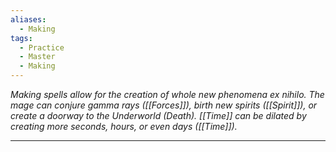 ```yaml
---
aliases:
  - Making
tags:
  - Practice
  - Master
  - Making
---
```


_Making spells allow for the creation of whole new phenomena ex nihilo. The mage can conjure gamma rays ([[Forces]]), birth new spirits ([[Spirit]]), or create a doorway to the Underworld (Death). [[Time]] can be dilated by creating more seconds, hours, or even days ([[Time]])._

---

